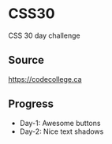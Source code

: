 # CSS30
CSS 30 day challenge

## Source
https://codecollege.ca


## Progress
- Day-1: Awesome buttons
- Day-2: Nice text shadows
